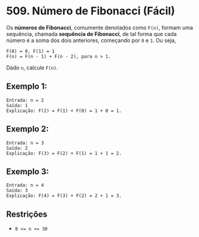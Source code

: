 # 509. Número de Fibonacci (Fácil)

Os **números de Fibonacci**, comumente denotados como `F(n)`, formam uma sequência, chamada **sequência de Fibonacci**, de tal forma que cada número é a soma dos dois anteriores, começando por `0` e `1`. Ou seja,

    F(0) = 0, F(1) = 1
    F(n) = F(n - 1) + F(n - 2), para n > 1.

Dado `n`, calcule `F(n)`.

## Exemplo 1:

    Entrada: n = 2
    Saída: 1
    Explicação: F(2) = F(1) + F(0) = 1 + 0 = 1.

## Exemplo 2:

    Entrada: n = 3
    Saída: 2
    Explicação: F(3) = F(2) + F(1) = 1 + 1 = 2.

## Exemplo 3:

    Entrada: n = 4
    Saída: 3
    Explicação: F(4) = F(3) + F(2) = 2 + 1 = 3.

## Restrições

- `0 <= n <= 30`
